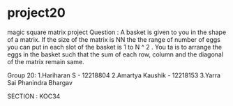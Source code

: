 # project20
magic square matrix project
Question : A basket is given to you in the shape of a matrix. If the size of the matrix is NN the the range of number of eggs you can put in each slot of the basket is 1 to N ^ 2 . You ta is to arrange the eggs in the basket such that the sum of each row, column and the diagonal of the matrix remain same.

Group 20:
1.Hariharan S - 12218804
2.Amartya Kaushik - 12218153
3.Yarra Sai Phanindra Bhargav

SECTION : KOC34
